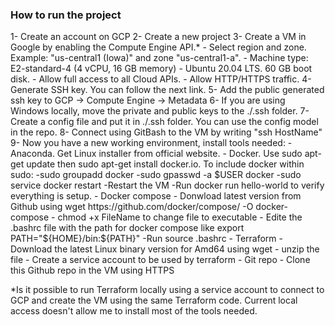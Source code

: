 ### How to run the project 

1- Create an account on GCP
2- Create a new project
3- Create a VM in Google by enabling the Compute Engine API.*
	- Select region and zone. Example: "us-central1 (Iowa)" and zone "us-central1-a". 
	- Machine type: E2-standard-4 (4 vCPU, 16 GB memory)
	- Ubuntu 20.04 LTS. 60 GB boot disk.
	- Allow full access to all Cloud APIs.
	- Allow HTTP/HTTPS traffic.
4- Generate SSH key. You can follow the next link. 
5- Add the public generated ssh key to GCP -> Compute Engine -> Metadata
6- If you are using Windows locally, move the private and public keys to the ./.ssh folder.
7- Create a config file and put it in ./.ssh folder. You can use the config model in the repo. 
8- Connect using GitBash to the VM by writing "ssh HostName" 
9- Now you have a new working environment, install tools needed:
	- Anaconda. Get Linux installer from official website.
	- Docker. Use sudo apt-get update then sudo apt-get install docker.io. To include docker within sudo: -sudo groupadd docker
				 -sudo gpasswd -a $USER docker
				 -sudo service docker restart
				 -Restart the VM 
				 -Run docker run hello-world to verify everything is setup.
	- Docker compose 
				- Donwload latest version from Github using wget https://github.com/docker/compose/ -O docker-compose
				- chmod +x FileName to change file to executable
				- Edite the .bashrc file with the path for docker compose like 
					export PATH="${HOME}/bin:${PATH}"
				-Run source .bashrc
	- Terraform
				- Download the latest Linux binary version for Amd64 using wget 
				- unzip the file
				- Create a service account to be used by terraform
	- Git repo 
				- Clone this Github repo in the VM using HTTPS


*Is it possible to run Terraform locally using a service account to connect to GCP and create the VM using the same Terraform code. Current local access doesn't allow me to install most of the tools needed. 